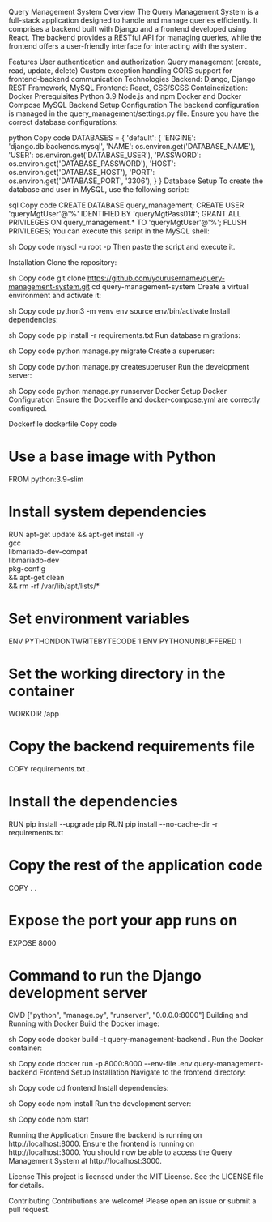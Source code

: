 Query Management System
Overview
The Query Management System is a full-stack application designed to handle and manage queries efficiently. It comprises a backend built with Django and a frontend developed using React. The backend provides a RESTful API for managing queries, while the frontend offers a user-friendly interface for interacting with the system.

Features
User authentication and authorization
Query management (create, read, update, delete)
Custom exception handling
CORS support for frontend-backend communication
Technologies
Backend: Django, Django REST Framework, MySQL
Frontend: React, CSS/SCSS
Containerization: Docker
Prerequisites
Python 3.9
Node.js and npm
Docker and Docker Compose
MySQL
Backend Setup
Configuration
The backend configuration is managed in the query_management/settings.py file. Ensure you have the correct database configurations:

python
Copy code
DATABASES = {
    'default': {
        'ENGINE': 'django.db.backends.mysql',
        'NAME': os.environ.get('DATABASE_NAME'),
        'USER': os.environ.get('DATABASE_USER'),
        'PASSWORD': os.environ.get('DATABASE_PASSWORD'),
        'HOST': os.environ.get('DATABASE_HOST'),
        'PORT': os.environ.get('DATABASE_PORT', '3306'),
    }
}
Database Setup
To create the database and user in MySQL, use the following script:

sql
Copy code
CREATE DATABASE query_management;
CREATE USER 'queryMgtUser'@'%' IDENTIFIED BY 'queryMgtPass01#';
GRANT ALL PRIVILEGES ON query_management.* TO 'queryMgtUser'@'%';
FLUSH PRIVILEGES;
You can execute this script in the MySQL shell:

sh
Copy code
mysql -u root -p
Then paste the script and execute it.

Installation
Clone the repository:

sh
Copy code
git clone https://github.com/yourusername/query-management-system.git
cd query-management-system
Create a virtual environment and activate it:

sh
Copy code
python3 -m venv env
source env/bin/activate
Install dependencies:

sh
Copy code
pip install -r requirements.txt
Run database migrations:

sh
Copy code
python manage.py migrate
Create a superuser:

sh
Copy code
python manage.py createsuperuser
Run the development server:

sh
Copy code
python manage.py runserver
Docker Setup
Docker Configuration
Ensure the Dockerfile and docker-compose.yml are correctly configured.

Dockerfile
dockerfile
Copy code
# Use a base image with Python
FROM python:3.9-slim

# Install system dependencies
RUN apt-get update && apt-get install -y \
    gcc \
    libmariadb-dev-compat \
    libmariadb-dev \
    pkg-config \
    && apt-get clean \
    && rm -rf /var/lib/apt/lists/*

# Set environment variables
ENV PYTHONDONTWRITEBYTECODE 1
ENV PYTHONUNBUFFERED 1

# Set the working directory in the container
WORKDIR /app

# Copy the backend requirements file
COPY requirements.txt .

# Install the dependencies 
RUN pip install --upgrade pip
RUN pip install --no-cache-dir -r requirements.txt

# Copy the rest of the application code
COPY . .

# Expose the port your app runs on
EXPOSE 8000

# Command to run the Django development server
CMD ["python", "manage.py", "runserver", "0.0.0.0:8000"]
Building and Running with Docker
Build the Docker image:

sh
Copy code
docker build -t query-management-backend .
Run the Docker container:

sh
Copy code
docker run -p 8000:8000 --env-file .env query-management-backend
Frontend Setup
Installation
Navigate to the frontend directory:

sh
Copy code
cd frontend
Install dependencies:

sh
Copy code
npm install
Run the development server:

sh
Copy code
npm start

Running the Application
Ensure the backend is running on http://localhost:8000.
Ensure the frontend is running on http://localhost:3000.
You should now be able to access the Query Management System at http://localhost:3000.

License
This project is licensed under the MIT License. See the LICENSE file for details.

Contributing
Contributions are welcome! Please open an issue or submit a pull request.

